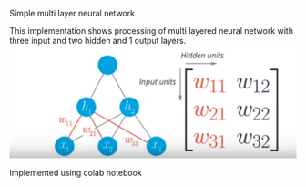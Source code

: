 Simple multi layer neural network

This implementation shows processing of multi layered neural network with three input and two hidden and 1 output layers.
<img src="multilayer.PNG">

Implemented using colab notebook
